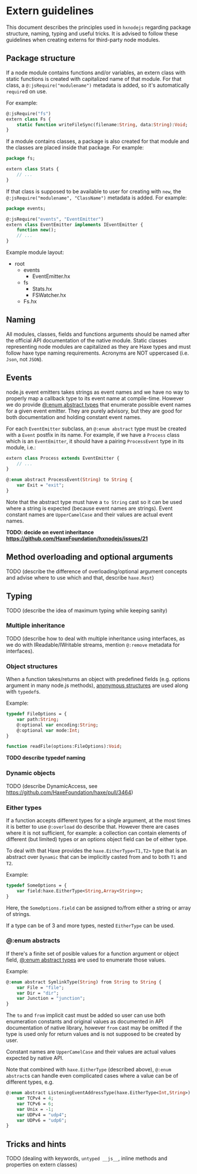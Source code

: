 # Extern guidelines

This document describes the principles used in `hxnodejs` regarding package structure, naming, typing and useful tricks.
It is advised to follow these guidelines when creating externs for third-party node modules.

## Package structure

If a node module contains functions and/or variables, an extern class with static functions is created with capitalized name of that module. For that class, a `@:jsRequire("modulename")` metadata is added, so it's automatically `require`d on use.

For example:

```haxe
@:jsRequire("fs")
extern class Fs {
    static function writeFileSync(filename:String, data:String):Void;
}
```

If a module contains classes, a package is also created for that module and the classes are placed inside that package. For example:

```haxe
package fs;

extern class Stats {
    // ...
}
```

If that class is supposed to be available to user for creating with `new`, the `@:jsRequire("modulename", "ClassName")` metadata is added. For example:

```haxe
package events;

@:jsRequire("events", "EventEmitter")
extern class EventEmitter implements IEventEmitter {
    function new();
    // ...
}
```

Example module layout:
 * root
   * events
     * EventEmitter.hx
   * fs
     * Stats.hx
     * FSWatcher.hx
   * Fs.hx

## Naming

All modules, classes, fields and functions arguments should be named after the official API documentation of the native module. Static classes representing node modules are capitalized as they are Haxe types and must follow haxe type naming requirements. Acronyms are NOT uppercased (i.e. `Json`, not `JSON`).

## Events

node.js event emitters takes strings as event names and we have no way to properly map a callback type to its event name
at compile-time. However we do provide [@:enum abstract types](http://haxe.org/manual/types-abstract-enum.html) that enumerate possible event names for a given event emitter.
They are purely advisory, but they are good for both documentation and holding constant event names.

For each `EventEmitter` subclass, an `@:enum abstract` type must be created with a `Event` postfix in its name. For example,
if we have a `Process` class which is an `EventEmitter`, it should have a pairing `ProcessEvent` type in its module, i.e.:

```haxe
extern class Process extends EventEmitter {
    // ...
}

@:enum abstract ProcessEvent(String) to String {
    var Exit = "exit";
}
```

Note that the abstract type must have a `to String` cast so it can be used where a string is expected (because event names are strings). Event constant names are `UpperCamelCase` and their values are actual event names.

**TODO: decide on event inheritance https://github.com/HaxeFoundation/hxnodejs/issues/21**

## Method overloading and optional arguments

TODO (describe the difference of overloading/optional argument concepts and advise where to use which and that, describe `haxe.Rest`)

## Typing

TODO (describe the idea of maximum typing while keeping sanity)

### Multiple inheritance

TODO (describe how to deal with multiple inheritance using interfaces, as we do with IReadable/IWritable streams, mention `@:remove` metadata for interfaces).

### Object structures

When a function takes/returns an object with predefined fields (e.g. options argument in many node.js methods), [anonymous structures](http://haxe.org/manual/types-anonymous-structure.html) are used along with `typedef`s.

Example:
```haxe
typedef FileOptions = {
    var path:String;
    @:optional var encoding:String;
    @:optional var mode:Int;
}

function readFile(options:FileOptions):Void;
```

**TODO describe typedef naming**

### Dynamic objects

TODO (describe DynamicAccess, see https://github.com/HaxeFoundation/haxe/pull/3464)

### Either types

If a function accepts different types for a single argument, at the most times it is better to use `@:overload` do describe that. However there are cases where it is not sufficient, for example: a collection can contain elements of different (but limited) types or an options object field can be of either type.

To deal with that Haxe provides the `haxe.EitherType<T1,T2>` type that is an abstract over `Dynamic` that can be implicitly casted from and to both `T1` and `T2`.

Example:
```haxe
typedef SomeOptions = {
    var field:haxe.EitherType<String,Array<String>>;
}
```
Here, the `SomeOptions.field` can be assigned to/from either a string or array of strings.

If a type can be of 3 and more types, nested `EitherType` can be used.

### @:enum abstracts

If there's a finite set of posible values for a function argument or object field, [@:enum abstract types](http://haxe.org/manual/types-abstract-enum.html) are used to enumerate those values.

Example:

```haxe
@:enum abstract SymlinkType(String) from String to String {
    var File = "file";
    var Dir = "dir";
    var Junction = "junction";
}
```

The `to` and `from` implicit cast must be added so user can use both enumeration constants and original values as documented in API documentation of native library, however `from` cast may be omitted if the type is used only for return values and is not supposed to be created by user.

Constant names are `UpperCamelCase` and their values are actual values expected by native API.


Note that combined with `haxe.EitherType` (described above), `@:enum abstract`s can handle even complicated cases where a value can be of different types, e.g.

```haxe
@:enum abstract ListeningEventAddressType(haxe.EitherType<Int,String>) to haxe.EitherType<Int,String> {
	var TCPv4 = 4;
	var TCPv6 = 6;
	var Unix = -1;
	var UDPv4 = "udp4";
	var UDPv6 = "udp6";
}
```

## Tricks and hints

TODO (dealing with keywords, `untyped __js__`, inline methods and properties on extern classes)
